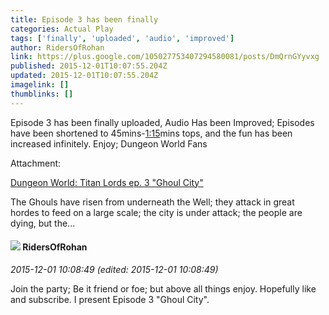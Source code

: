```yaml
---
title: Episode 3 has been finally
categories: Actual Play
tags: ['finally', 'uploaded', 'audio', 'improved']
author: RidersOfRohan
link: https://plus.google.com/105027753407294580081/posts/DmQrnGYyvxg
published: 2015-12-01T10:07:55.204Z
updated: 2015-12-01T10:07:55.204Z
imagelink: []
thumblinks: []
---
```


Episode 3 has been finally uploaded, Audio Has been Improved; Episodes have been shortened to 45mins-<a href="http://www.youtube.com/watch?v=oHY_gUN1yiQ&amp;t=1m15s" class="ot-anchor">1:15</a>mins tops, and the fun has been increased infinitely. Enjoy; Dungeon World Fans


Attachment:

<a href='http://www.youtube.com/watch?v=oHY_gUN1yiQ'>Dungeon World: Titan Lords ep. 3 "Ghoul City"</a>


The Ghouls have risen from underneath the Well; they attack in great hordes to feed on a large scale; the city is under attack; the people are dying, but the...
<div id='comment z13kubpbwlvicxeeg22pzhvq3sjxznqe5'>
  <h4><img src='{{site.baseurl}}//images/avatars/105027753407294580081_photo.jpg'> RidersOfRohan</h4>
      <p><cite>2015-12-01 10:08:49 (edited: 2015-12-01 10:08:49)</cite></p>
        <p>Join the party; Be it friend or foe; but above all things enjoy. Hopefully like and subscribe. I present Episode 3 &quot;Ghoul City&quot;. </p>
</div>
        